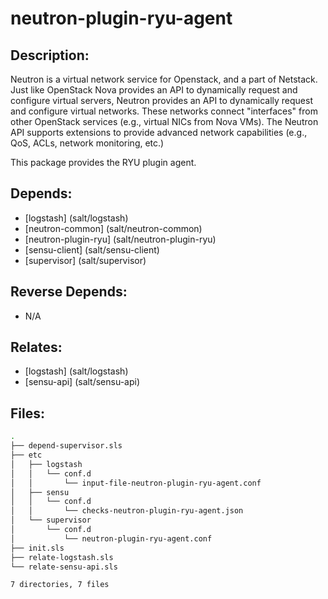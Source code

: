 # neutron-plugin-ryu-agent

## Description:

Neutron is a virtual network service for Openstack, and a part of Netstack. Just like OpenStack Nova provides an API to dynamically request and configure virtual servers, Neutron provides an API to dynamically request and configure virtual networks. These networks connect "interfaces" from other OpenStack services (e.g., virtual NICs from Nova VMs). The Neutron API supports extensions to provide advanced network capabilities (e.g., QoS, ACLs, network monitoring, etc.)

This package provides the RYU plugin agent.

## Depends:

  -  [logstash] (salt/logstash)
  -  [neutron-common] (salt/neutron-common)
  -  [neutron-plugin-ryu] (salt/neutron-plugin-ryu)
  -  [sensu-client] (salt/sensu-client)
  -  [supervisor] (salt/supervisor)

## Reverse Depends:

  -  N/A

## Relates:

  -  [logstash] (salt/logstash)
  -  [sensu-api] (salt/sensu-api)

## Files:

```bash
.
├── depend-supervisor.sls
├── etc
│   ├── logstash
│   │   └── conf.d
│   │       └── input-file-neutron-plugin-ryu-agent.conf
│   ├── sensu
│   │   └── conf.d
│   │       └── checks-neutron-plugin-ryu-agent.json
│   └── supervisor
│       └── conf.d
│           └── neutron-plugin-ryu-agent.conf
├── init.sls
├── relate-logstash.sls
└── relate-sensu-api.sls

7 directories, 7 files
```
